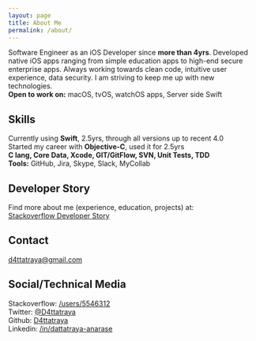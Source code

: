 ```yaml
---
layout: page
title: About Me
permalink: /about/
---
```


Software Engineer as an iOS Developer since **more than 4yrs**. Developed native iOS apps ranging from simple education apps to high-end secure enterprise apps. Always working towards clean code, intuitive user experience, data security. I am striving to keep me up with new technologies.  
**Open to work on:** macOS, tvOS, watchOS apps, Server side Swift

## Skills
Currently using **Swift**, 2.5yrs, through all versions up to recent 4.0  
Started my career with **Objective-C**, used it for 2.5yrs  
**C lang, Core Data, Xcode, GIT/GitFlow, SVN, Unit Tests, TDD**  
**Tools:** GitHub, Jira, Skype, Slack, MyCollab

## Developer Story
Find more about me (experience, education, projects) at:  
[Stackoverflow Developer Story](https://stackoverflow.com/story/d4ttatraya)

## Contact
[d4ttatraya@gmail.com](mailto:d4ttatraya@gmail.com)

## Social/Technical Media
Stackoverflow: [/users/5546312](https://stackoverflow.com/users/5546312/d4ttatraya)  
Twitter: [@D4ttatraya](https://twitter.com/@D4ttatraya)  
Github: [D4ttatraya](https://github.com/D4ttatraya)  
Linkedin: [/in/dattatraya-anarase](https://www.linkedin.com/in/dattatraya-anarase)
